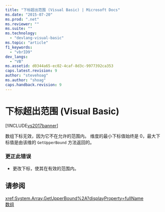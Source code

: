 ```yaml
---
title: "下标超出范围 (Visual Basic) | Microsoft Docs"
ms.date: "2015-07-20"
ms.prod: ".net"
ms.reviewer: ""
ms.suite: ""
ms.technology: 
  - "devlang-visual-basic"
ms.topic: "article"
f1_keywords: 
  - "vbrID9"
dev_langs: 
  - "VB"
ms.assetid: d0344a65-ec02-4caf-8d3c-9977392ca353
caps.latest.revision: 9
author: "stevehoag"
ms.author: "shoag"
caps.handback.revision: 9
---
```

# 下标超出范围 (Visual Basic)
[!INCLUDE[vs2017banner](../../../visual-basic/includes/vs2017banner.md)]

数组下标无效，因为它不在允许的范围内。  维度的最小下标值始终是 0，最大下标值是由该维的 `GetUpperBound` 方法返回的。  
  
### 更正此错误  
  
-   更改下标，使其在有效的范围内。  
  
## 请参阅  
 <xref:System.Array.GetUpperBound%2A?displayProperty=fullName>   
 [数组](../../../visual-basic/programming-guide/language-features/arrays/index.md)